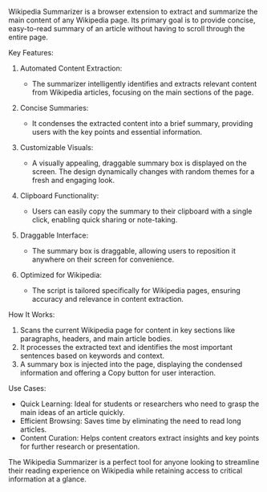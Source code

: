 Wikipedia Summarizer is a browser extension to extract and summarize the main content of any Wikipedia page. Its primary goal is to provide concise, easy-to-read summary of an article without having to scroll through the entire page. 

Key Features:
1. Automated Content Extraction:
   - The summarizer intelligently identifies and extracts relevant content from Wikipedia articles, focusing on the main sections of the page.

2. Concise Summaries:
   - It condenses the extracted content into a brief summary, providing users with the key points and essential information.

3. Customizable Visuals:
   - A visually appealing, draggable summary box is displayed on the screen. The design dynamically changes with random themes for a fresh and engaging look.

4. Clipboard Functionality:
   - Users can easily copy the summary to their clipboard with a single click, enabling quick sharing or note-taking.

5. Draggable Interface:
   - The summary box is draggable, allowing users to reposition it anywhere on their screen for convenience.

6. Optimized for Wikipedia:
   - The script is tailored specifically for Wikipedia pages, ensuring accuracy and relevance in content extraction.

How It Works:
1. Scans the current Wikipedia page for content in key sections like paragraphs, headers, and main article bodies.
2. It processes the extracted text and identifies the most important sentences based on keywords and context.
3. A summary box is injected into the page, displaying the condensed information and offering a Copy button for user interaction.

Use Cases:
- Quick Learning: Ideal for students or researchers who need to grasp the main ideas of an article quickly.
- Efficient Browsing: Saves time by eliminating the need to read long articles.
- Content Curation: Helps content creators extract insights and key points for further research or presentation.

The Wikipedia Summarizer is a perfect tool for anyone looking to streamline their reading experience on Wikipedia while retaining access to critical information at a glance.
